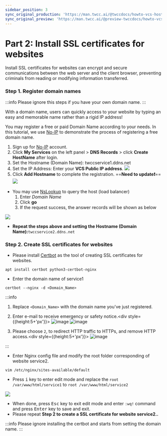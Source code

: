 ```yaml
---
sidebar_position: 3
sync_original_production: 'https://man.twcc.ai/@twccdocs/howto-vcs-host-secure-multi-web-one-instance-2-en' 
sync_original_preview: 'https://man.twcc.ai/@preview-twccdocs/howto-vcs-host-secure-multi-web-one-instance-2-en'
---
```


# Part 2: Install SSL certificates for websites

Install SSL certificates for websites can encrypt and secure communications between the web server and the client browser, preventing criminals from reading or modifying information transferred.

### Step 1. Register domain names

:::info
Please ignore this steps if you have your own domain name.
:::


With a domain name, users can quickly access to your website by typing an easy and memorable name rather than a rigid IP address!

You may register a free or paid Domain Name according to your needs. In this tutorial, we use [No-IP](https://www.noip.com/) to demonstrate the process of registering a free domain name.

1. Sign up for [No-IP](https://www.noip.com/) account.
2. Click **My Services** on the left panel > **DNS Records** > click **Create HostName** after login.
3. Set the Hostname (Domain Name): <span>twccservice1.ddns.net</span>
4. Set the IP Address: Enter your **VCS Public IP address**.
![](https://cos.twcc.ai/SYS-MANUAL/uploads/upload_96ab3d56d9eaf55adcc742eea7b63a3e.png)
5. Click **Add Hostname** to complete the registration.
==**Need to update:exclamation:**==
![](https://cos.twcc.ai/SYS-MANUAL/uploads/upload_26834d5ad31dcb5ced2506d7b26d047b.png)



- You may use [NsLookup](https://centralops.net/co/NsLookup.aspx) to query the host (load balancer)
    1. Enter *Domain Name*
    2. Click **go**
    3. If the request success, the answer records will be shown as below

![](https://cos.twcc.ai/SYS-MANUAL/uploads/upload_41a439753547e7ef14f9eba29c34da65.png)



- **Repeat the steps above and setting the Hostname (Domain Name):**<span>```twccservice2.ddns.net```</span>

### Step 2. Create SSL certificates for websites

- Please install [Certbot](https://certbot.eff.org/) as the tool of creating SSL certificates for websites.

```
apt install certbot python3-certbot-nginx
```

- Enter the domain name of service1

```
certbot --nginx -d <Domain_Name>
```

:::info
1. Replace ```<Domain_Name>``` with the domain name you've just registered.
2. Enter e-mail to receive emergency or safety notice.<div style={{height:5+'px'}}></div>
![image](https://user-images.githubusercontent.com/109254397/184550510-5e320000-861b-47a2-966c-9f3f5a9d95d5.png)
![image](https://user-images.githubusercontent.com/109254397/184550522-4dfcfbd6-9930-4b29-8f00-12578ac5de85.png)


3. Please choose `2`, to redirect HTTP traffic to HTTPs, and remove HTTP access.<div style={{height:5+'px'}}></div>
![image](https://user-images.githubusercontent.com/109254397/184550531-495f390d-17a2-4e6b-92a3-9557a2c47e61.png)


:::

- Enter Nginx config file and modify the root folder corresponding of website service2.

```
vim /etc/nginx/sites-available/default 
```

- Press <kbd>i</kbd> key to enter edit mode and replace the ``` root /var/www/html/service1 ``` to ``` root /var/www/html/service2 ```

![](https://cos.twcc.ai/SYS-MANUAL/uploads/upload_e3675fd327645441a60917d853f6388f.png)


- When done, press <kbd>Esc</kbd> key to exit edit mode and enter `:wq!` command and press  <kbd>Enter</kbd> key to save and exit.
- Please repeat **Step 2 to create a SSL certificate for website service2..**


:::info
Please ignore installing the certbot and starts from setting the domain name.
:::